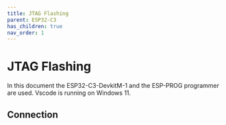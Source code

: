 ```yaml
---
title: JTAG Flashing
parent: ESP32-C3
has_children: true
nav_order: 1
---
```


# JTAG Flashing

In this document the ESP32-C3-DevkitM-1 and the ESP-PROG programmer are used. Vscode is running on Windows 11.

## Connection

